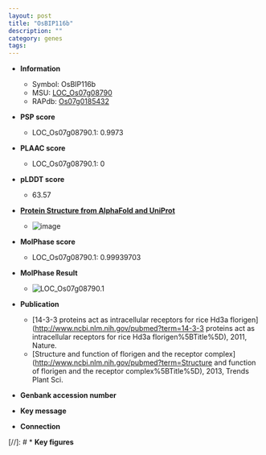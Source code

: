 ```yaml
---
layout: post
title: "OsBIP116b"
description: ""
category: genes
tags: 
---
```


* **Information**  
    + Symbol: OsBIP116b  
    + MSU: [LOC_Os07g08790](http://rice.plantbiology.msu.edu/cgi-bin/ORF_infopage.cgi?orf=LOC_Os07g08790)  
    + RAPdb: [Os07g0185432](http://rapdb.dna.affrc.go.jp/viewer/gbrowse_details/irgsp1?name=Os07g0185432)  

* **PSP score**  
    + LOC_Os07g08790.1: 0.9973 

* **PLAAC score**  
    + LOC_Os07g08790.1: 0 

* **pLDDT score**
    + 63.57

* **[Protein Structure from AlphaFold and UniProt](https://www.uniprot.org/uniprotkb/A0A0P0X365/entry#structure)**
    + ![image](https://ricepsp.github.io/images/A/AF-A0A0P0X365-F1.png)

* **MolPhase score**
    + LOC_Os07g08790.1: 0.99939703

* **MolPhase Result**
    + ![LOC_Os07g08790.1](https://304243504.github.io/Pictures/LOC_Os07g/LOC_Os07g08790.1.png)

* **Publication**  
    + [14-3-3 proteins act as intracellular receptors for rice Hd3a florigen](http://www.ncbi.nlm.nih.gov/pubmed?term=14-3-3 proteins act as intracellular receptors for rice Hd3a florigen%5BTitle%5D), 2011, Nature.
    + [Structure and function of florigen and the receptor complex](http://www.ncbi.nlm.nih.gov/pubmed?term=Structure and function of florigen and the receptor complex%5BTitle%5D), 2013, Trends Plant Sci.

* **Genbank accession number**  

* **Key message**  

* **Connection**  

[//]: # * **Key figures**  


